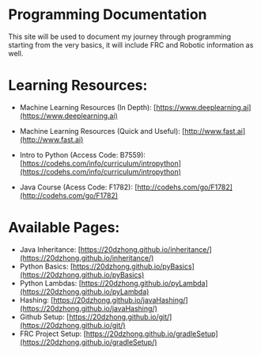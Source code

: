 # Programming Documentation

This site will be used to document my journey through programming starting from the very basics, it will include FRC 
and Robotic information as well.

# Learning Resources:
* Machine Learning Resources (In Depth): [https://www.deeplearning.ai](https://www.deeplearning.ai)
* Machine Learning Resources (Quick and Useful): [http://www.fast.ai](http://www.fast.ai)

* Intro to Python (Access Code: B7559): [https://codehs.com/info/curriculum/intropython](https://codehs.com/info/curriculum/intropython) 
* Java Course (Acess Code: F1782): [http://codehs.com/go/F1782](http://codehs.com/go/F1782)

# Available Pages:
* Java Inheritance: [https://20dzhong.github.io/inheritance/](https://20dzhong.github.io/inheritance/)
* Python Basics: [https://20dzhong.github.io/pyBasics](https://20dzhong.github.io/pyBasics)
* Python Lambdas: [https://20dzhong.github.io/pyLambda](https://20dzhong.github.io/pyLambda)
* Hashing: [https://20dzhong.github.io/javaHashing/](https://20dzhong.github.io/javaHashing/)
* Github Setup: [https://20dzhong.github.io/git/](https://20dzhong.github.io/git/)
* FRC Project Setup: [https://20dzhong.github.io/gradleSetup](https://20dzhong.github.io/gradleSetup/)
